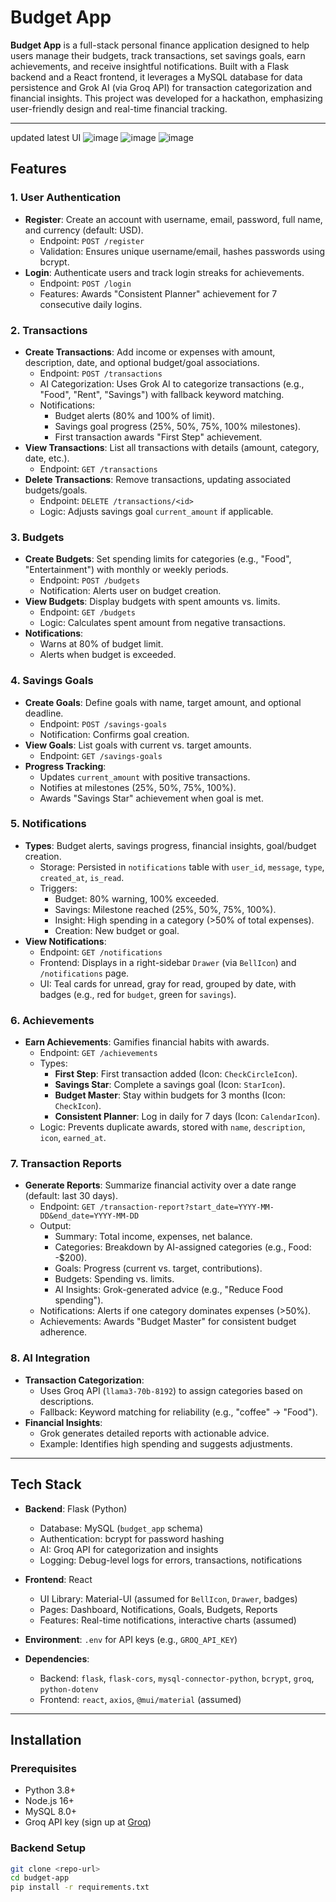 # Budget App

**Budget App** is a full-stack personal finance application designed to help users manage their budgets, track transactions, set savings goals, earn achievements, and receive insightful notifications. Built with a Flask backend and a React frontend, it leverages a MySQL database for data persistence and Grok AI (via Groq API) for transaction categorization and financial insights. This project was developed for a hackathon, emphasizing user-friendly design and real-time financial tracking.

---
updated latest UI
![image](https://github.com/user-attachments/assets/da93af3d-11da-44c7-a0e9-0e383fba6bf2)
![image](https://github.com/user-attachments/assets/f195fe9d-ff51-4fc3-b175-913a595accf3)
![image](https://github.com/user-attachments/assets/6d3d5564-c9e2-4e05-954c-38843207f416)



## Features

### 1. User Authentication
- **Register**: Create an account with username, email, password, full name, and currency (default: USD).
  - Endpoint: `POST /register`
  - Validation: Ensures unique username/email, hashes passwords using bcrypt.
- **Login**: Authenticate users and track login streaks for achievements.
  - Endpoint: `POST /login`
  - Features: Awards "Consistent Planner" achievement for 7 consecutive daily logins.

### 2. Transactions
- **Create Transactions**: Add income or expenses with amount, description, date, and optional budget/goal associations.
  - Endpoint: `POST /transactions`
  - AI Categorization: Uses Grok AI to categorize transactions (e.g., "Food", "Rent", "Savings") with fallback keyword matching.
  - Notifications:
    - Budget alerts (80% and 100% of limit).
    - Savings goal progress (25%, 50%, 75%, 100% milestones).
    - First transaction awards "First Step" achievement.
- **View Transactions**: List all transactions with details (amount, category, date, etc.).
  - Endpoint: `GET /transactions`
- **Delete Transactions**: Remove transactions, updating associated budgets/goals.
  - Endpoint: `DELETE /transactions/<id>`
  - Logic: Adjusts savings goal `current_amount` if applicable.

### 3. Budgets
- **Create Budgets**: Set spending limits for categories (e.g., "Food", "Entertainment") with monthly or weekly periods.
  - Endpoint: `POST /budgets`
  - Notification: Alerts user on budget creation.
- **View Budgets**: Display budgets with spent amounts vs. limits.
  - Endpoint: `GET /budgets`
  - Logic: Calculates spent amount from negative transactions.
- **Notifications**:
  - Warns at 80% of budget limit.
  - Alerts when budget is exceeded.

### 4. Savings Goals
- **Create Goals**: Define goals with name, target amount, and optional deadline.
  - Endpoint: `POST /savings-goals`
  - Notification: Confirms goal creation.
- **View Goals**: List goals with current vs. target amounts.
  - Endpoint: `GET /savings-goals`
- **Progress Tracking**:
  - Updates `current_amount` with positive transactions.
  - Notifies at milestones (25%, 50%, 75%, 100%).
  - Awards "Savings Star" achievement when goal is met.

### 5. Notifications
- **Types**: Budget alerts, savings progress, financial insights, goal/budget creation.
  - Storage: Persisted in `notifications` table with `user_id`, `message`, `type`, `created_at`, `is_read`.
  - Triggers:
    - Budget: 80% warning, 100% exceeded.
    - Savings: Milestone reached (25%, 50%, 75%, 100%).
    - Insight: High spending in a category (>50% of total expenses).
    - Creation: New budget or goal.
- **View Notifications**:
  - Endpoint: `GET /notifications`
  - Frontend: Displays in a right-sidebar `Drawer` (via `BellIcon`) and `/notifications` page.
  - UI: Teal cards for unread, gray for read, grouped by date, with badges (e.g., red for `budget`, green for `savings`).

### 6. Achievements
- **Earn Achievements**: Gamifies financial habits with awards.
  - Endpoint: `GET /achievements`
  - Types:
    - **First Step**: First transaction added (Icon: `CheckCircleIcon`).
    - **Savings Star**: Complete a savings goal (Icon: `StarIcon`).
    - **Budget Master**: Stay within budgets for 3 months (Icon: `CheckIcon`).
    - **Consistent Planner**: Log in daily for 7 days (Icon: `CalendarIcon`).
  - Logic: Prevents duplicate awards, stored with `name`, `description`, `icon`, `earned_at`.

### 7. Transaction Reports
- **Generate Reports**: Summarize financial activity over a date range (default: last 30 days).
  - Endpoint: `GET /transaction-report?start_date=YYYY-MM-DD&end_date=YYYY-MM-DD`
  - Output:
    - Summary: Total income, expenses, net balance.
    - Categories: Breakdown by AI-assigned categories (e.g., Food: -$200).
    - Goals: Progress (current vs. target, contributions).
    - Budgets: Spending vs. limits.
    - AI Insights: Grok-generated advice (e.g., "Reduce Food spending").
  - Notifications: Alerts if one category dominates expenses (>50%).
  - Achievements: Awards "Budget Master" for consistent budget adherence.

### 8. AI Integration
- **Transaction Categorization**:
  - Uses Groq API (`llama3-70b-8192`) to assign categories based on descriptions.
  - Fallback: Keyword matching for reliability (e.g., "coffee" → "Food").
- **Financial Insights**:
  - Grok generates detailed reports with actionable advice.
  - Example: Identifies high spending and suggests adjustments.

---

## Tech Stack

- **Backend**: Flask (Python)
  - Database: MySQL (`budget_app` schema)
  - Authentication: bcrypt for password hashing
  - AI: Groq API for categorization and insights
  - Logging: Debug-level logs for errors, transactions, notifications

- **Frontend**: React
  - UI Library: Material-UI (assumed for `BellIcon`, `Drawer`, badges)
  - Pages: Dashboard, Notifications, Goals, Budgets, Reports
  - Features: Real-time notifications, interactive charts (assumed)

- **Environment**: `.env` for API keys (e.g., `GROQ_API_KEY`)

- **Dependencies**:
  - Backend: `flask`, `flask-cors`, `mysql-connector-python`, `bcrypt`, `groq`, `python-dotenv`
  - Frontend: `react`, `axios`, `@mui/material` (assumed)

---

## Installation

### Prerequisites

- Python 3.8+
- Node.js 16+
- MySQL 8.0+
- Groq API key (sign up at [Groq](https://groq.com))

### Backend Setup

```bash
git clone <repo-url>
cd budget-app
pip install -r requirements.txt
```



